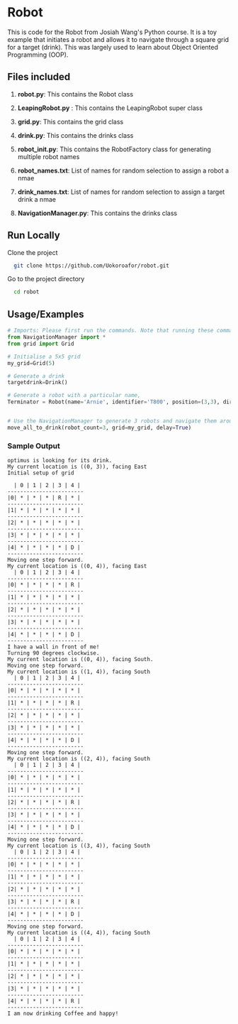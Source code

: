 
# Robot

This is code for the Robot from Josiah Wang's Python course. It is a toy example that initiates a robot and allows it to navigate through a square grid for a target (drink). This was largely used to learn about Object Oriented Programming (OOP).


## Files included

1. **robot.py**: This contains the Robot class

2. **LeapingRobot.py** : This contains the LeapingRobot super class

3. **grid.py**: This contains the grid class

4. **drink.py**: This contains the drinks class

5. **robot_init.py**: This contains the RobotFactory class for generating multiple robot names

6. **robot_names.txt**: List of names for random selection to assign a robot a nmae

7. **drink_names.txt**: List of names for random selection to assign a target drink a nmae

8. **NavigationManager.py**: This contains the drinks class

## Run Locally

Clone the project

```bash
  git clone https://github.com/Uokoroafor/robot.git
```

Go to the project directory

```bash
  cd robot
```


## Usage/Examples

```python
# Imports: Please first run the commands. Note that running these commands will automatically import numpy as np and numpy.random as default rng. This allows for seeding randomness if required:
from NavigationManager import *
from grid import Grid

# Initialise a 5x5 grid
my_grid=Grid(5)

# Generate a drink
targetdrink=Drink()

# Generate a robot with a particular name, 
Terminator = Robot(name='Arnie', identifier='T800', position=(3,3), direction='e')


# Use the NavigationManager to generate 3 robots and navigate them around the grid
move_all_to_drink(robot_count=3, grid=my_grid, delay=True)
```

### Sample Output

```console
optimus is looking for its drink.
My current location is ((0, 3)), facing East
Initial setup of grid

  | 0 | 1 | 2 | 3 | 4 | 
------------------------
|0| * | * | * | R | * | 
------------------------
|1| * | * | * | * | * | 
------------------------
|2| * | * | * | * | * | 
------------------------
|3| * | * | * | * | * | 
------------------------
|4| * | * | * | * | D | 
------------------------
Moving one step forward.
My current location is ((0, 4)), facing East
  | 0 | 1 | 2 | 3 | 4 | 
------------------------
|0| * | * | * | * | R | 
------------------------
|1| * | * | * | * | * | 
------------------------
|2| * | * | * | * | * | 
------------------------
|3| * | * | * | * | * | 
------------------------
|4| * | * | * | * | D | 
------------------------
I have a wall in front of me!
Turning 90 degrees clockwise.
My current location is ((0, 4)), facing South.
Moving one step forward.
My current location is ((1, 4)), facing South
  | 0 | 1 | 2 | 3 | 4 | 
------------------------
|0| * | * | * | * | * | 
------------------------
|1| * | * | * | * | R | 
------------------------
|2| * | * | * | * | * | 
------------------------
|3| * | * | * | * | * | 
------------------------
|4| * | * | * | * | D | 
------------------------
Moving one step forward.
My current location is ((2, 4)), facing South
  | 0 | 1 | 2 | 3 | 4 | 
------------------------
|0| * | * | * | * | * | 
------------------------
|1| * | * | * | * | * | 
------------------------
|2| * | * | * | * | R | 
------------------------
|3| * | * | * | * | * | 
------------------------
|4| * | * | * | * | D | 
------------------------
Moving one step forward.
My current location is ((3, 4)), facing South
  | 0 | 1 | 2 | 3 | 4 | 
------------------------
|0| * | * | * | * | * | 
------------------------
|1| * | * | * | * | * | 
------------------------
|2| * | * | * | * | * | 
------------------------
|3| * | * | * | * | R | 
------------------------
|4| * | * | * | * | D | 
------------------------
Moving one step forward.
My current location is ((4, 4)), facing South
  | 0 | 1 | 2 | 3 | 4 | 
------------------------
|0| * | * | * | * | * | 
------------------------
|1| * | * | * | * | * | 
------------------------
|2| * | * | * | * | * | 
------------------------
|3| * | * | * | * | * | 
------------------------
|4| * | * | * | * | R | 
------------------------
I am now drinking Coffee and happy!
```